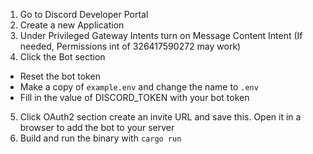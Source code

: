 1) Go to Discord Developer Portal
2) Create a new Application
3) Under Privileged Gateway Intents turn on Message Content Intent (If needed, Permissions int of 326417590272 may work)
4) Click the Bot section
  * Reset the bot token
  * Make a copy of `example.env` and change the name to `.env`
  * Fill in the value of DISCORD_TOKEN with your bot token
5) Click OAuth2 section create an invite URL and save this. Open it in a browser to add the bot to your server
6) Build and run the binary with `cargo run`
